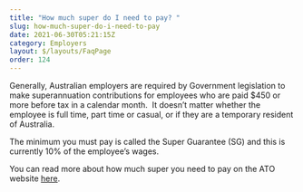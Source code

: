 ```yaml
---
title: "How much super do I need to pay? "
slug: how-much-super-do-i-need-to-pay
date: 2021-06-30T05:21:15Z
category: Employers
layout: $/layouts/FaqPage
order: 124
---
```


Generally, Australian employers are required by Government legislation to make superannuation contributions for employees who are paid $450 or more before tax in a calendar month.  It doesn’t matter whether the employee is full time, part time or casual, or if they are a temporary resident of Australia.

The minimum you must pay is called the Super Guarantee (SG) and this is currently 10% of the employee’s wages.

You can read more about how much super you need to pay on the ATO website [here](https://www.ato.gov.au/business/super-for-employers/how-much-to-pay/).
